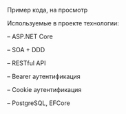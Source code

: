Пример кода, на просмотр

Используемые в проекте технологии:

– ASP.NET Core

– SOA + DDD

– RESTful API

– Bearer аутентификация

– Cookie аутентификация

– PostgreSQL, EFCore




